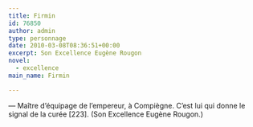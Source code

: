 ```yaml
---
title: Firmin
id: 76850
author: admin
type: personnage
date: 2010-03-08T08:36:51+00:00
excerpt: Son Excellence Eugène Rougon
novel:
  - excellence
main_name: Firmin

---
```

— Maître d&rsquo;équipage de l&rsquo;empereur, à Compiègne. C&rsquo;est lui qui donne le signal de la curée [223]. (Son Excellence Eugène Rougon.)